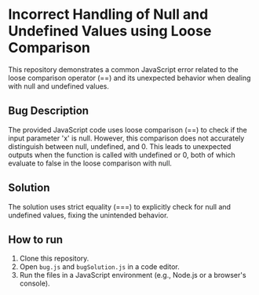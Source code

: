# Incorrect Handling of Null and Undefined Values using Loose Comparison
This repository demonstrates a common JavaScript error related to the loose comparison operator (==) and its unexpected behavior when dealing with null and undefined values.

## Bug Description
The provided JavaScript code uses loose comparison (==) to check if the input parameter 'x' is null.  However, this comparison does not accurately distinguish between null, undefined, and 0.  This leads to unexpected outputs when the function is called with undefined or 0, both of which evaluate to false in the loose comparison with null.

## Solution
The solution uses strict equality (===) to explicitly check for null and undefined values, fixing the unintended behavior.

## How to run
1. Clone this repository.
2. Open `bug.js` and `bugSolution.js` in a code editor.
3. Run the files in a JavaScript environment (e.g., Node.js or a browser's console).